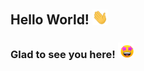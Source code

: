 ## Hello World! <img src="gif/hi.gif" width="25px">
### Glad to see you here!  <img src="gif/starstruck.gif" width="25px">